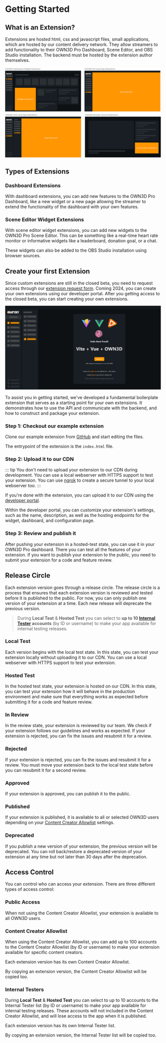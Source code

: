# Getting Started <Badge text="closed beta" type="warning"/>

## What is an Extension?

Extensions are hosted html, css and javascript files, small applications, which are hosted by our content delivery
network. They allow streamers to add functionality to their OWN3D Pro Dashboard, Scene Editor, and OBS Studio
installation. The backend must be hosted by the extension author themselves.

![extension example](../../images/extensions.png)

## Types of Extensions

### Dashboard Extensions

With dashboard extensions, you can add new features to the OWN3D Pro Dashboard, like a new widget or a new page allowing
the streamer to extend the functionality of the dashboard with your own features.

### Scene Editor Widget Extensions

With scene editor widget extensions, you can add new widgets to the OWN3D Pro Scene Editor. This can be something like
a real-time heart rate monitor or informative widgets like a leaderboard, donation goal, or a chat.

These widgets can also be added to the OBS Studio installation using browser sources.

## Create your first Extension

Since custom extensions are still in the closed beta, you need to request access through
our [extension request form](https://forms.gle/uWdQXunZGPCEFrXVA). Coming 2024, you can create your own extensions
using our developer portal. After you getting access to the closed beta, you can start creating your own extensions.

![extension example](../../images/extensions-example.png)

To assist you in getting started, we've developed a fundamental boilerplate extension that serves as a starting point
for your own extensions. It demonstrates how to use the API and communicate with the backend, and how to construct and
package your extension.

### Step 1: Checkout our example extension

Clone our example extension from [GitHub](https://github.com/own3d/extension-boilerplate) and start editing the files.

The entrypoint of the extension is the `index.html` file.

### Step 2: Upload it to our CDN

::: tip
You don't need to upload your extension to our CDN during development. You can use a local webserver with HTTPS
support to test your extension. You can use [ngrok](https://ngrok.com/) to create a secure tunnel to your local
webserver too.
:::

If you're done with the extension, you can upload it to our CDN using
the [developer portal](https://console.dev.own3d.tv/).

Within the developer portal, you can customize your extension's settings, such as the name, description, as well
as the hosting endpoints for the widget, dashboard, and configuration page.

### Step 3: Review and publish it

After pushing your extension in a hosted-test state, you can use it in your OWN3D Pro dashboard. There you can test all
the features of your extension. If you want to publish your extension to the public, you need to submit your extension
for a code and feature review.

## Release Circle

Each extension version goes through a release circle. The release circle is a process that ensures that each extension
version is reviewed and tested before it is published to the public. For now, you can only publish one version of your
extension at a time. Each new release will deprecate the previous version.

> During **Local Test** & **Hosted Test** you can select to **up to 10 [Internal Tester](#access-control) accounts** (by
> ID or username) to make your app available for internal testing releases.

### Local Test

Each version begins with the local test state. In this state, you can test your extension locally without uploading it
to our CDN. You can use a local webserver with HTTPS support to test your extension.

### Hosted Test

In the hosted test state, your extension is hosted on our CDN. In this state, you can test your extension how it will
behave in the production environment and make sure that everything works as expected before submitting it for a code
and feature review.

### In Review

In the review state, your extension is reviewed by our team. We check if your extension follows our guidelines and
works as expected. If your extension is rejected, you can fix the issues and resubmit it for a review.

### Rejected

If your extension is rejected, you can fix the issues and resubmit it for a review. You must move your extension back
to the local test state before you can resubmit it for a second review.

### Approved

If your extension is approved, you can publish it to the public.

### Published

If your extension is published, it is available to all or selected OWN3D users depending on
your [Content Creator Allowlist](#access-control) settings.

### Deprecated

If you publish a new version of your extension, the previous version will be deprecated.
You can roll back/restore a deprecated version of your extension at any time but not later than 30 days after the
deprecation.

## Access Control

You can control who can access your extension. There are three different types of access control:

### Public Access

When not using the Content Creator Allowlist, your extension is available to all OWN3D users.

### Content Creator Allowlist

When using the Content Creator Allowlist, you can add up to 100 accounts to the Content Creator Allowlist (by ID
or username) to make your extension available for specific content creators.

Each extension version has its own Content Creator Allowlist.

By copying an extension version, the Content Creator Allowlist will be copied too.

### Internal Testers

During **Local Test** & **Hosted Test** you can select to up to 10 accounts to the Internal Tester list (by
ID or username) to make your app available for internal testing releases. These accounts will not included in the
Content Creator Allowlist, and will lose access to the app when it is published.

Each extension version has its own Internal Tester list.

By copying an extension version, the Internal Tester list will be copied too.